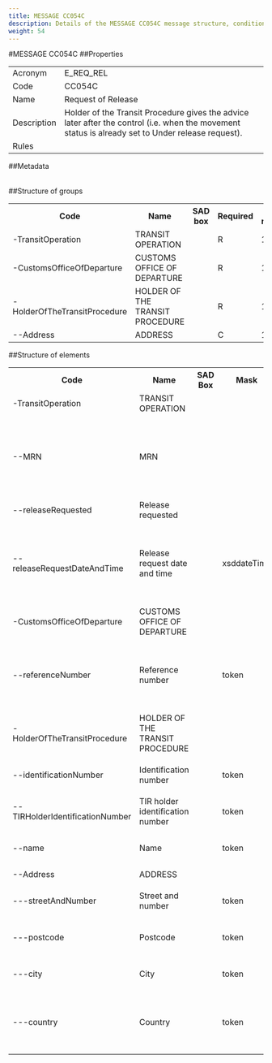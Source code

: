 ```yaml
---
title: MESSAGE CC054C
description: Details of the MESSAGE CC054C message structure, conditions and rules
weight: 54
---
```

#MESSAGE CC054C
##Properties
<table class="table width-min-100">
 <tr>
  <td class="label">
   Acronym
  </td>
  <td>
   E_REQ_REL
  </td>
 </tr>
 <tr>
  <td class="label">
   Code
  </td>
  <td>
   CC054C
  </td>
 </tr>
 <tr>
  <td class="label">
   Name
  </td>
  <td>
   Request of Release
  </td>
 </tr>
 <tr>
  <td class="label">
   Description
  </td>
  <td>
   Holder of the Transit Procedure gives the advice later after the control (i.e. when the movement status is already set to Under release request).
  </td>
 </tr>
 <tr>
  <td class="label">
   Rules
  </td>
  <td>
  </td>
 </tr>
</table>
##Metadata
<table class="table width-min-100">
</table>
##Structure of groups
<table class="table">
 <tr>
  <th>
   Code
  </th>
  <th>
   Name
  </th>
  <th>
   SAD box
  </th>
  <th>
   Required
  </th>
  <th>
   Max. repeat
  </th>
  <th>
   Rules+Cond's
  </th>
 </tr>
 <tr>
  <td class="code indent-1">
   -TransitOperation
  </td>
  <td>
   TRANSIT OPERATION
  </td>
  <td>
  </td>
  <td>
   R
  </td>
  <td>
   1x
  </td>
  <td>
  </td>
 </tr>
 <tr>
  <td class="code indent-1">
   -CustomsOfficeOfDeparture
  </td>
  <td>
   CUSTOMS OFFICE OF DEPARTURE
  </td>
  <td>
  </td>
  <td>
   R
  </td>
  <td>
   1x
  </td>
  <td>
  </td>
 </tr>
 <tr>
  <td class="code indent-1">
   -HolderOfTheTransitProcedure
  </td>
  <td>
   HOLDER OF THE TRANSIT PROCEDURE
  </td>
  <td>
  </td>
  <td>
   R
  </td>
  <td>
   1x
  </td>
  <td>
  </td>
 </tr>
 <tr>
  <td class="code indent-2">
   --Address
  </td>
  <td>
   ADDRESS
  </td>
  <td>
  </td>
  <td>
   C
  </td>
  <td>
   1x
  </td>
  <td>
   <a href="constraints.html#condition-c0250">
    C0250
   </a>
  </td>
 </tr>
</table>
##Structure of elements
<table class="table">
 <tr>
  <th>
   Code
  </th>
  <th>
   Name
  </th>
  <th>
   SAD Box
  </th>
  <th>
   Mask
  </th>
  <th>
   Required
  </th>
  <th>
   Metatype (basic type)
  </th>
  <th>
   DDNTA type
  </th>
  <th>
   Codelists
  </th>
  <th>
   Rules+Cond's
  </th>
  <th>
   Restrictions
  </th>
 </tr>
 <tr class="group indent-1">
  <td class="code">
   -TransitOperation
  </td>
  <td>
   TRANSIT OPERATION
  </td>
 </tr>
 <tr>
  <td class="ExpandableCell" colspan="10">
   <span id="id_1">
   </span>
   <script language="javascript">
    init('id_1');
   </script>
  </td>
 </tr>
 <tr class="indent-2">
  <td class="code">
   --MRN
  </td>
  <td>
   MRN
  </td>
  <td>
  </td>
  <td>
  </td>
  <td>
   R
  </td>
  <td>
   <a href="metatypes.html#metatype-mrntypewithfallback">
    MRNTypeWithFallback
   </a>
   (
   <a href="metatypes.html#enumeration-string">
    String
   </a>
   )
  </td>
  <td>
  </td>
  <td>
  </td>
  <td>
   <a href="constraints.html#rule-g0002">
    G0002
   </a>
  </td>
  <td>
   <table class="InnerTable">
    <tr>
     <td>
      Length span: 18
     </td>
    </tr>
    <tr>
     <td>
      Regular expression: [0-9]{2}[A-Z]{2}[A-Z0-9]{12}[J-M][0-9F]
     </td>
    </tr>
   </table>
  </td>
 </tr>
 <tr>
  <td class="ExpandableCell" colspan="10">
   <span id="id_2">
   </span>
   <script language="javascript">
    init('id_2');
   </script>
  </td>
 </tr>
 <tr class="indent-2">
  <td class="code">
   --releaseRequested
  </td>
  <td>
   Release requested
  </td>
  <td>
  </td>
  <td>
  </td>
  <td>
   R
  </td>
  <td>
   <a href="metatypes.html#metatype-flag">
    Flag
   </a>
   (
   <a href="metatypes.html#enumeration-boolean">
    Boolean
   </a>
   )
  </td>
  <td>
  </td>
  <td>
   <a href="enums.html#enumeration-xsdboolean-enumeration">
    XsdBoolean_Enumeration
   </a>
  </td>
  <td>
  </td>
  <td>
   <table class="InnerTable">
    <tr>
     <td>
     </td>
    </tr>
   </table>
  </td>
 </tr>
 <tr>
  <td class="ExpandableCell" colspan="10">
   <span id="id_3">
   </span>
   <script language="javascript">
    init('id_3');
   </script>
  </td>
 </tr>
 <tr class="indent-2">
  <td class="code">
   --releaseRequestDateAndTime
  </td>
  <td>
   Release request date and time
  </td>
  <td>
  </td>
  <td>
   xsddateTime
  </td>
  <td>
   R
  </td>
  <td>
   <a href="metatypes.html#metatype-releaserequestdateandtimecontenttype">
    ReleaseRequestDateAndTimeContentType
   </a>
   (
   <a href="metatypes.html#enumeration-datetime">
    DateTime
   </a>
   )
  </td>
  <td>
  </td>
  <td>
  </td>
  <td>
   <a href="constraints.html#rule-g0002">
    G0002
   </a>
  </td>
  <td>
   <table class="InnerTable">
    <tr>
     <td>
      Date span: 1800-01-01..9998-12-31
     </td>
    </tr>
    <tr>
     <td>
      Time span: 00:00:00..23:59:59
     </td>
    </tr>
   </table>
  </td>
 </tr>
 <tr>
  <td class="ExpandableCell" colspan="10">
   <span id="id_4">
   </span>
   <script language="javascript">
    init('id_4');
   </script>
  </td>
 </tr>
 <tr class="group indent-1">
  <td class="code">
   -CustomsOfficeOfDeparture
  </td>
  <td>
   CUSTOMS OFFICE OF DEPARTURE
  </td>
 </tr>
 <tr>
  <td class="ExpandableCell" colspan="10">
   <span id="id_5">
   </span>
   <script language="javascript">
    init('id_5');
   </script>
  </td>
 </tr>
 <tr class="indent-2">
  <td class="code">
   --referenceNumber
  </td>
  <td>
   Reference number
  </td>
  <td>
  </td>
  <td>
   token
  </td>
  <td>
   R
  </td>
  <td>
   <a href="metatypes.html#metatype-referencenumbercontenttype01">
    ReferenceNumberContentType01
   </a>
   (
   <a href="metatypes.html#enumeration-string">
    String
   </a>
   )
  </td>
  <td>
  </td>
  <td>
   <a href="codelists.html#codelist-customsofficedeparture">
    CustomsOfficeDeparture ()
   </a>
  </td>
  <td>
  </td>
  <td>
   <table class="InnerTable">
    <tr>
     <td>
      Length span: 8
     </td>
    </tr>
    <tr>
     <td>
      Regular expression: [A-Z]{2}[A-Z0-9]{6}
     </td>
    </tr>
   </table>
  </td>
 </tr>
 <tr>
  <td class="ExpandableCell" colspan="10">
   <span id="id_6">
   </span>
   <script language="javascript">
    init('id_6');
   </script>
  </td>
 </tr>
 <tr class="group indent-1">
  <td class="code">
   -HolderOfTheTransitProcedure
  </td>
  <td>
   HOLDER OF THE TRANSIT PROCEDURE
  </td>
 </tr>
 <tr>
  <td class="ExpandableCell" colspan="10">
   <span id="id_7">
   </span>
   <script language="javascript">
    init('id_7');
   </script>
  </td>
 </tr>
 <tr class="indent-2">
  <td class="code">
   --identificationNumber
  </td>
  <td>
   Identification number
  </td>
  <td>
  </td>
  <td>
   token
  </td>
  <td>
   R
  </td>
  <td>
   <a href="metatypes.html#metatype-identificationnumbercontenttype01">
    IdentificationNumberContentType01
   </a>
   (
   <a href="metatypes.html#enumeration-string">
    String
   </a>
   )
  </td>
  <td>
  </td>
  <td>
  </td>
  <td>
   <a href="constraints.html#rule-r0850">
    R0850
   </a>
  </td>
  <td>
   <table class="InnerTable">
    <tr>
     <td>
      Length span: 1..17
     </td>
    </tr>
   </table>
  </td>
 </tr>
 <tr>
  <td class="ExpandableCell" colspan="10">
   <span id="id_8">
   </span>
   <script language="javascript">
    init('id_8');
   </script>
  </td>
 </tr>
 <tr class="indent-2">
  <td class="code">
   --TIRHolderIdentificationNumber
  </td>
  <td>
   TIR holder identification number
  </td>
  <td>
  </td>
  <td>
   token
  </td>
  <td>
   C
  </td>
  <td>
   <a href="metatypes.html#metatype-tirholderidentificationnumbercontenttype">
    TIRHolderIdentificationNumberContentType
   </a>
   (
   <a href="metatypes.html#enumeration-string">
    String
   </a>
   )
  </td>
  <td>
  </td>
  <td>
  </td>
  <td>
   <a href="constraints.html#rule-g0002">
    G0002
   </a>
   ,
   <a href="constraints.html#condition-c0904">
    C0904
   </a>
  </td>
  <td>
   <table class="InnerTable">
    <tr>
     <td>
      Length span: 1..17
     </td>
    </tr>
   </table>
  </td>
 </tr>
 <tr>
  <td class="ExpandableCell" colspan="10">
   <span id="id_9">
   </span>
   <script language="javascript">
    init('id_9');
   </script>
  </td>
 </tr>
 <tr class="indent-2">
  <td class="code">
   --name
  </td>
  <td>
   Name
  </td>
  <td>
  </td>
  <td>
   token
  </td>
  <td>
   C
  </td>
  <td>
   <a href="metatypes.html#metatype-namecontenttype">
    NameContentType
   </a>
   (
   <a href="metatypes.html#enumeration-string">
    String
   </a>
   )
  </td>
  <td>
  </td>
  <td>
  </td>
  <td>
   <a href="constraints.html#condition-c0250">
    C0250
   </a>
  </td>
  <td>
   <table class="InnerTable">
    <tr>
     <td>
      Length span: 1..70
     </td>
    </tr>
   </table>
  </td>
 </tr>
 <tr>
  <td class="ExpandableCell" colspan="10">
   <span id="id_10">
   </span>
   <script language="javascript">
    init('id_10');
   </script>
  </td>
 </tr>
 <tr class="group indent-2">
  <td class="code">
   --Address
  </td>
  <td>
   ADDRESS
  </td>
 </tr>
 <tr>
  <td class="ExpandableCell" colspan="10">
   <span id="id_11">
   </span>
   <script language="javascript">
    init('id_11');
   </script>
  </td>
 </tr>
 <tr class="indent-3">
  <td class="code">
   ---streetAndNumber
  </td>
  <td>
   Street and number
  </td>
  <td>
  </td>
  <td>
   token
  </td>
  <td>
   R
  </td>
  <td>
   <a href="metatypes.html#metatype-streetandnumbercontenttype">
    StreetAndNumberContentType
   </a>
   (
   <a href="metatypes.html#enumeration-string">
    String
   </a>
   )
  </td>
  <td>
  </td>
  <td>
  </td>
  <td>
  </td>
  <td>
   <table class="InnerTable">
    <tr>
     <td>
      Length span: 1..70
     </td>
    </tr>
   </table>
  </td>
 </tr>
 <tr>
  <td class="ExpandableCell" colspan="10">
   <span id="id_12">
   </span>
   <script language="javascript">
    init('id_12');
   </script>
  </td>
 </tr>
 <tr class="indent-3">
  <td class="code">
   ---postcode
  </td>
  <td>
   Postcode
  </td>
  <td>
  </td>
  <td>
   token
  </td>
  <td>
   C
  </td>
  <td>
   <a href="metatypes.html#metatype-postcodecontenttype">
    PostcodeContentType
   </a>
   (
   <a href="metatypes.html#enumeration-string">
    String
   </a>
   )
  </td>
  <td>
  </td>
  <td>
  </td>
  <td>
   <a href="constraints.html#condition-c0505">
    C0505
   </a>
  </td>
  <td>
   <table class="InnerTable">
    <tr>
     <td>
      Length span: 1..17
     </td>
    </tr>
   </table>
  </td>
 </tr>
 <tr>
  <td class="ExpandableCell" colspan="10">
   <span id="id_13">
   </span>
   <script language="javascript">
    init('id_13');
   </script>
  </td>
 </tr>
 <tr class="indent-3">
  <td class="code">
   ---city
  </td>
  <td>
   City
  </td>
  <td>
  </td>
  <td>
   token
  </td>
  <td>
   R
  </td>
  <td>
   <a href="metatypes.html#metatype-citycontenttype">
    CityContentType
   </a>
   (
   <a href="metatypes.html#enumeration-string">
    String
   </a>
   )
  </td>
  <td>
  </td>
  <td>
  </td>
  <td>
  </td>
  <td>
   <table class="InnerTable">
    <tr>
     <td>
      Length span: 1..35
     </td>
    </tr>
   </table>
  </td>
 </tr>
 <tr>
  <td class="ExpandableCell" colspan="10">
   <span id="id_14">
   </span>
   <script language="javascript">
    init('id_14');
   </script>
  </td>
 </tr>
 <tr class="indent-3">
  <td class="code">
   ---country
  </td>
  <td>
   Country
  </td>
  <td>
  </td>
  <td>
   token
  </td>
  <td>
   R
  </td>
  <td>
   <a href="metatypes.html#metatype-countrycontenttype">
    CountryContentType
   </a>
   (
   <a href="metatypes.html#enumeration-string">
    String
   </a>
   )
  </td>
  <td>
  </td>
  <td>
   <a href="codelists.html#codelist-countrycodeswithaddress">
    CountryCodesWithAddress ()
   </a>
  </td>
  <td>
  </td>
  <td>
   <table class="InnerTable">
    <tr>
     <td>
      Length span: 2
     </td>
    </tr>
    <tr>
     <td>
      Regular expression: [A-Z]{2}
     </td>
    </tr>
   </table>
  </td>
 </tr>
 <tr>
  <td class="ExpandableCell" colspan="10">
   <span id="id_15">
   </span>
   <script language="javascript">
    init('id_15');
   </script>
  </td>
 </tr>
</table>
